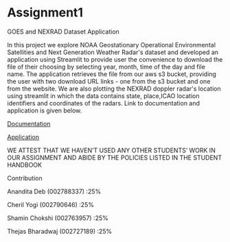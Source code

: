 # Assignment1
GOES and NEXRAD Dataset Application



In this project we explore NOAA Geostationary Operational Environmental Satellities and Next Generation Weather Radar's dataset and developed an application using Streamlit to provide user the convenience to download the file of their choosing by selecting year, month, time of the day and file name. The application retrieves the file from our aws s3 bucket, providing the user with two download URL links - one from the s3 bucket and one from the website. 
We are also plotting the NEXRAD doppler radar's location using streamlit in which the data contains state, place,ICAO location identifiers and coordinates of the radars. Link to documentation and application is given below.

[Documentation](https://codelabs-preview.appspot.com/?file_id=1pxvMyrZR_KXWuSx69pQdWrG368T-Y48RB9-ZLr438rw#0)

[Application](https://bigdataia-spring2023-team-01-assignment1-geos-p8hd9b.streamlit.app/)

WE ATTEST THAT WE HAVEN’T USED ANY OTHER STUDENTS’ WORK IN OUR ASSIGNMENT
AND ABIDE BY THE POLICIES LISTED IN THE STUDENT HANDBOOK

Contribution

Anandita Deb         (002788337) :25%

Cheril Yogi          (002790646) :25%

Shamin Chokshi       (002763957) :25%

Thejas Bharadwaj     (002727189) :25%

